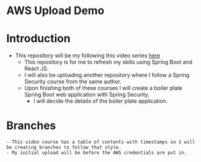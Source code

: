 # AWS Upload Demo

# Introduction

- This repository will be my following this video series [here](https://www.youtube.com/watch?v=i-hoSg8iRG0)
    - This repository is for me to refresh my skills using Spring Boot and React JS.
    - I will also be uploading another repository where I follow a Spring Security course from the same author.
    - Upon finishing both of these courses I will create a boiler plate Spring Boot web application with Spring Security.
        - I will decide the details of the boiler plate application.
        
# Branches
    - This video course has a table of contents with timestamps so I will be creating branches to follow that style.
    - My initial upload will be before the AWS credentials are put in.
    
    
    
